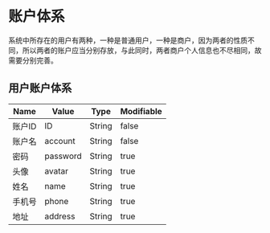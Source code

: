 # 账户体系

系统中所存在的用户有两种，一种是普通用户，一种是商户，因为两者的性质不同，所以两者的账户应当分别存放，与此同时，两者商户个人信息也不尽相同，故需要分别完善。

## 用户账户体系


| Name   | Value    | Type   | Modifiable |
| ------ | -------- | ------ | ---------- |
| 账户ID | ID       | String | false      |
| 账户名 | account  | String | false      |
| 密码   | password | String | true       |
| 头像   | avatar   | String | true       |
| 姓名   | name     | String | true       |
| 手机号 | phone    | String | true       |
| 地址   | address  | String | true       |

